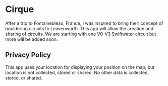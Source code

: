 # Cirque

After a trip to Fontainebleau, France, I was inspired to bring their concept of bouldering circuits to Leavenworth. This app will allow the creation and sharing of circuits. We are starting with one V0-V3 Swiftwater circuit but more will be added soon.

## Privacy Policy

This app uses your location for displaying your position on the map, but location is not collected, stored or shared. No other data is collected, stored, or shared.
